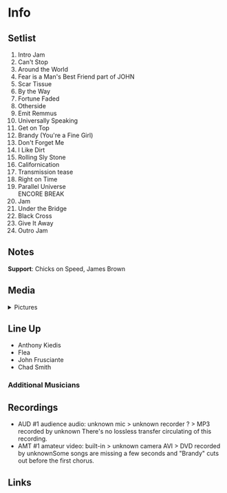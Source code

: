 # Info

## Setlist

1. Intro Jam
2. Can't Stop
3. Around the World
4. Fear is a Man's Best Friend part of JOHN
5. Scar Tissue
6. By the Way
7. Fortune Faded
8. Otherside
9. Emit Remmus
10. Universally Speaking
11. Get on Top
12. Brandy (You're a Fine Girl)
13. Don't Forget Me
14. I Like Dirt
15. Rolling Sly Stone
16. Californication
17. Transmission tease
18. Right on Time
19. Parallel Universe
<br> ENCORE BREAK
20. Jam
21. Under the Bridge
22. Black Cross
23. Give It Away
24. Outro Jam

## Notes

**Support**: Chicks on Speed, James Brown

## Media 

<details>
  <summary>Pictures</summary>
  <!--<img alt="Setlist" title="Setlist" src="_.jpg" height="200" />-->
</details>

## Line Up

* Anthony Kiedis
* Flea
* John Frusciante
* Chad Smith

### Additional Musicians

## Recordings

* AUD #1 audience audio: unknown mic > unknown recorder ? > MP3 recorded by unknown There's no lossless transfer circulating of this recording.
* AMT #1 amateur video: built-in > unknown camera AVI > DVD recorded by unknownSome songs are missing a few seconds and "Brandy" cuts out before the first chorus.

## Links
